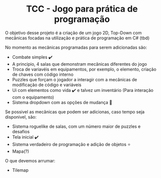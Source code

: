  # <div align="center">  TCC - Jogo para prática de programação </div>
 
 <div align="left"> 
   O objetivo desse projeto é a criação de um jogo 2D, Top-Down com mecânicas focadas na utilização e prática de programação em C# (tbd)

  No momento as mecânicas programadas para serem adicionadas são:
  - Combate simples ✔️
  - A principio, 4 salas que demonstram mecânicas diferentes do jogo
  - Troca de variavéis em equipamentos, por exemplo, o elemento, criação de chaves com código interno
  - Puzzles que forçam o jogador a interagir com a mecânicas de modificação de código e variáveis
  - Ui com elementos como vida ✔️ e talvez um inventário (Para interação com o equipamento) 
  - Sistema dropdown com as opções de mudança 🤔
    
 Se possivel as mecânicas que podem ser adicionas, caso tempo seja disponivel, são:
 - Sistema roguelike de salas, com um número maior de puzzles e desafios
 - Tela inicial ✔️
 - Sistema verdadeiro de programação e adição de objetos :star: 
 - Mapa(?)

 O que devemos arrumar:
 - Tilemap
 </div>
